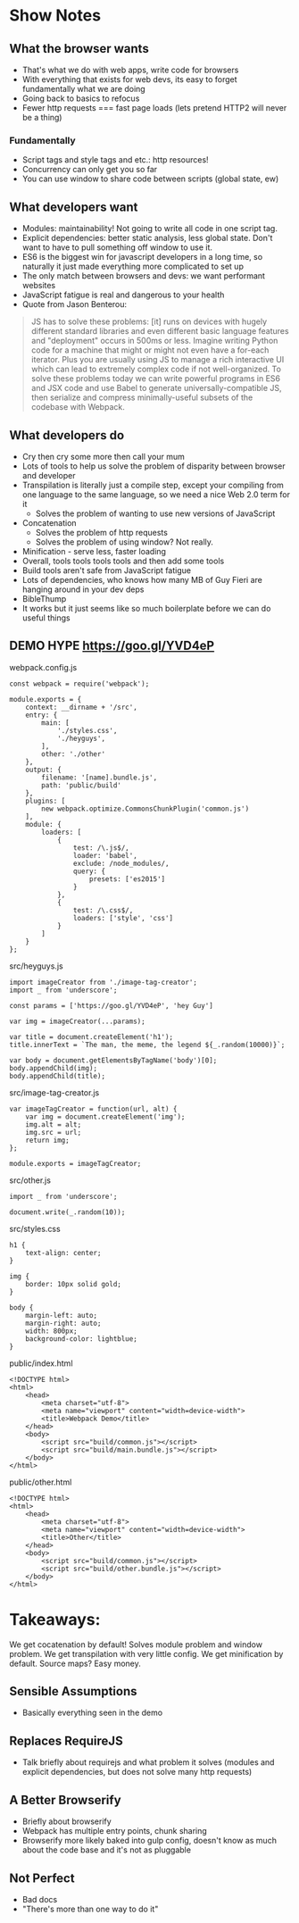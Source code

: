 # Show Notes

## What the browser wants

- That's what we do with web apps, write code for browsers
- With everything that exists for web devs, its easy to forget fundamentally what we are doing
- Going back to basics to refocus
- Fewer http requests === fast page loads (lets pretend HTTP2 will never be a thing)

### Fundamentally

- Script tags and style tags and etc.: http resources!
- Concurrency can only get you so far
- You can use window to share code between scripts (global state, ew)

## What developers want

- Modules: maintainability! Not going to write all code in one script tag.
- Explicit dependencies: better static analysis, less global state. Don't want to have to pull something off window to use it.
- ES6 is the biggest win for javascript developers in a long time, so naturally it just made everything more complicated to set up
- The only match between browsers and devs: we want performant websites
- JavaScript fatigue is real and dangerous to your health
- Quote from Jason Benterou:

> JS has to solve these problems: [it] runs on devices with hugely different standard libraries and even different basic language features and "deployment" occurs in 500ms or less. Imagine writing Python code for a machine that might or might not even have a for-each iterator. Plus you are usually using JS to manage a rich interactive UI which can lead to extremely complex code if not well-organized. To solve these problems today we can write powerful programs in ES6 and JSX code and use Babel to generate universally-compatible JS, then serialize and compress minimally-useful subsets of the codebase with Webpack.

## What developers do

- Cry then cry some more then call your mum
- Lots of tools to help us solve the problem of disparity between browser and developer
- Transpilation is literally just a compile step, except your compiling from one language to the same language, so we need a nice Web 2.0 term for it
    - Solves the problem of wanting to use new versions of JavaScript
- Concatenation
    - Solves the problem of http requests
    - Solves the problem of using window? Not really.
- Minification - serve less, faster loading
- Overall, tools tools tools tools and then add some tools
- Build tools aren't safe from JavaScript fatigue
- Lots of dependencies, who knows how many MB of Guy Fieri are hanging around in your dev deps
- BibleThump
- It works but it just seems like so much boilerplate before we can do useful things

## DEMO HYPE https://goo.gl/YVD4eP

webpack.config.js
```
const webpack = require('webpack');

module.exports = {
    context: __dirname + '/src',
    entry: {
        main: [
            './styles.css',
            './heyguys',
        ],
        other: './other'
    },
    output: {
        filename: '[name].bundle.js',
        path: 'public/build'
    },
    plugins: [
        new webpack.optimize.CommonsChunkPlugin('common.js')
    ],
    module: {
        loaders: [
            {
                test: /\.js$/,
                loader: 'babel',
                exclude: /node_modules/,
                query: {
                    presets: ['es2015']
                }
            },
            {
                test: /\.css$/,
                loaders: ['style', 'css']
            }
        ]
    }
};
```

src/heyguys.js
```
import imageCreator from './image-tag-creator';
import _ from 'underscore';

const params = ['https://goo.gl/YVD4eP', 'hey Guy']

var img = imageCreator(...params);

var title = document.createElement('h1');
title.innerText = `The man, the meme, the legend ${_.random(10000)}`;

var body = document.getElementsByTagName('body')[0];
body.appendChild(img);
body.appendChild(title);
```

src/image-tag-creator.js
```
var imageTagCreator = function(url, alt) {
    var img = document.createElement('img');
    img.alt = alt;
    img.src = url;
    return img;
};

module.exports = imageTagCreator;
```

src/other.js
```
import _ from 'underscore';

document.write(_.random(10));
```

src/styles.css
```
h1 {
    text-align: center;
}

img {
    border: 10px solid gold;
}

body {
    margin-left: auto;
    margin-right: auto;
    width: 800px;
    background-color: lightblue;
}
```

public/index.html
```
<!DOCTYPE html>
<html>
    <head>
        <meta charset="utf-8">
        <meta name="viewport" content="width=device-width">
        <title>Webpack Demo</title>
    </head>
    <body>
        <script src="build/common.js"></script>
        <script src="build/main.bundle.js"></script>
    </body>
</html>
```

public/other.html
```
<!DOCTYPE html>
<html>
    <head>
        <meta charset="utf-8">
        <meta name="viewport" content="width=device-width">
        <title>Other</title>
    </head>
    <body>
        <script src="build/common.js"></script>
        <script src="build/other.bundle.js"></script>
    </body>
</html>
```

# Takeaways:

We get cocatenation by default! Solves module problem and window problem.
We get transpilation with very little config.
We get minification by default.
Source maps? Easy money.

## Sensible Assumptions

- Basically everything seen in the demo

## Replaces RequireJS

- Talk briefly about requirejs and what problem it solves (modules and explicit dependencies, but does not solve many http requests)

## A Better Browserify

- Briefly about browserify
- Webpack has multiple entry points, chunk sharing
- Browserify more likely baked into gulp config, doesn't know as much about the code base and it's not as pluggable

## Not Perfect

- Bad docs
- "There's more than one way to do it"
